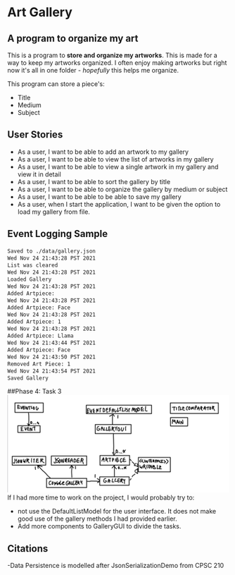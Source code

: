 # Art Gallery
## A program to organize my art

This is a program to **store and organize my artworks**. This is made for a way to keep my artworks organized. 
I often enjoy making artworks but right now it's all in one folder - *hopefully* this helps me organize.


This program can store a piece's:
- Title
- Medium
- Subject

## User Stories
- As a user, I want to be able to add an artwork to my gallery
- As a user, I want to be able to view the list of artworks in my gallery
- As a user, I want to be able to view a single artwork in my gallery and view it in detail
- As a user, I want to be able to sort the gallery by title
- As a user, I want to be able to organize the gallery by medium or subject
- As a user, I want to be able to be able to save my gallery
- As a user, when I start the application, I want to be given the option to load my gallery from file.

## Event Logging Sample
```
Saved to ./data/gallery.json
Wed Nov 24 21:43:28 PST 2021
List was cleared
Wed Nov 24 21:43:28 PST 2021
Loaded Gallery
Wed Nov 24 21:43:28 PST 2021
Added Artpiece:
Wed Nov 24 21:43:28 PST 2021
Added Artpiece: Face
Wed Nov 24 21:43:28 PST 2021
Added Artpiece: 1
Wed Nov 24 21:43:28 PST 2021
Added Artpiece: Llama
Wed Nov 24 21:43:44 PST 2021
Added Artpiece: Face
Wed Nov 24 21:43:50 PST 2021
Removed Art Piece: 1
Wed Nov 24 21:43:54 PST 2021
Saved Gallery
```

##Phase 4: Task 3
![Uml Diagram](UML_Diagram.jpeg)
If I had more time to work on the project, I would probably try to:
- not use the DefaultListModel for the user interface. It does not make good use of the gallery methods I had provided earlier.
- Add more components to GalleryGUI to divide the tasks.

## Citations
-Data Persistence is modelled after JsonSerializationDemo from CPSC 210
